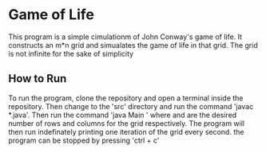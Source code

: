 # Game of Life
This program is a simple cimulationm of John Conway's game of life. It constructs an m*n  grid and simualates the game of life in that grid. The grid is not infinite for the sake of simplicity

## How to Run
To run the program, clone the repository and open a terminal inside the repository. Then change to the 'src' directory and run the command 'javac *.java'. Then run the command 'java Main <rows> <columns>' where <rows> and <columns> are the desired number of rows and columns for the grid respectively. The program will then run indefinately printing one iteration of the grid every second. the program can be stopped by pressing 'ctrl + c'